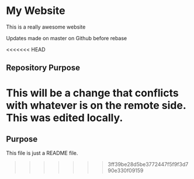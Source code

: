 # My Website

This is a really awesome website

Updates made on master on Github before rebase

<<<<<<< HEAD
## Repository Purpose

This will be a change that conflicts
with whatever is on the remote side.
This was edited locally.
=======
## Purpose

This file is just a README file.
>>>>>>> 3ff39be28d5be3772447f5f9f3d790e330f09159
